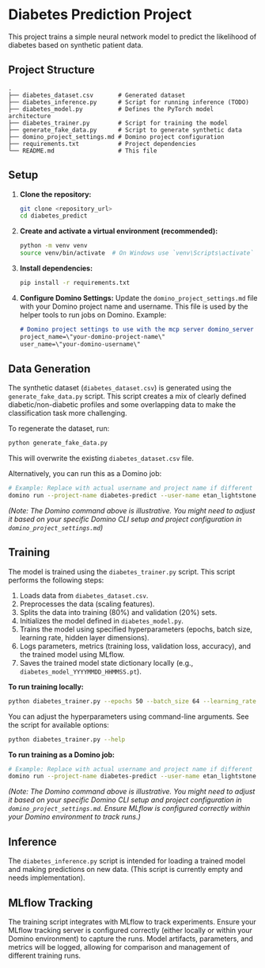 # Diabetes Prediction Project

This project trains a simple neural network model to predict the likelihood of diabetes based on synthetic patient data.

## Project Structure

```
.
├── diabetes_dataset.csv       # Generated dataset
├── diabetes_inference.py      # Script for running inference (TODO)
├── diabetes_model.py          # Defines the PyTorch model architecture
├── diabetes_trainer.py        # Script for training the model
├── generate_fake_data.py      # Script to generate synthetic data
├── domino_project_settings.md # Domino project configuration
├── requirements.txt           # Project dependencies
└── README.md                  # This file
```

## Setup

1.  **Clone the repository:**
    ```bash
    git clone <repository_url>
    cd diabetes_predict
    ```

2.  **Create and activate a virtual environment (recommended):**
    ```bash
    python -m venv venv
    source venv/bin/activate  # On Windows use `venv\Scripts\activate`
    ```

3.  **Install dependencies:**
    ```bash
    pip install -r requirements.txt
    ```

4.  **Configure Domino Settings:**
    Update the `domino_project_settings.md` file with your Domino project name and username. This file is used by the helper tools to run jobs on Domino. Example:
    ```markdown
    # Domino project settings to use with the mcp server domino_server and its job runner functions
    project_name=\"your-domino-project-name\"
    user_name=\"your-domino-username\"
    ```

## Data Generation

The synthetic dataset (`diabetes_dataset.csv`) is generated using the `generate_fake_data.py` script. This script creates a mix of clearly defined diabetic/non-diabetic profiles and some overlapping data to make the classification task more challenging.

To regenerate the dataset, run:
```bash
python generate_fake_data.py
```
This will overwrite the existing `diabetes_dataset.csv` file.

Alternatively, you can run this as a Domino job:
```bash
# Example: Replace with actual username and project name if different
domino run --project-name diabetes-predict --user-name etan_lightstone --title "Generate Synthetic Data" "python generate_fake_data.py"
```

*(Note: The Domino command above is illustrative. You might need to adjust it based on your specific Domino CLI setup and project configuration in `domino_project_settings.md`)*

## Training

The model is trained using the `diabetes_trainer.py` script. This script performs the following steps:
1.  Loads data from `diabetes_dataset.csv`.
2.  Preprocesses the data (scaling features).
3.  Splits the data into training (80%) and validation (20%) sets.
4.  Initializes the model defined in `diabetes_model.py`.
5.  Trains the model using specified hyperparameters (epochs, batch size, learning rate, hidden layer dimensions).
6.  Logs parameters, metrics (training loss, validation loss, accuracy), and the trained model using MLflow.
7.  Saves the trained model state dictionary locally (e.g., `diabetes_model_YYYYMMDD_HHMMSS.pt`).

**To run training locally:**
```bash
python diabetes_trainer.py --epochs 50 --batch_size 64 --learning_rate 0.001
```
You can adjust the hyperparameters using command-line arguments. See the script for available options:
```bash
python diabetes_trainer.py --help
```

**To run training as a Domino job:**
```bash
# Example: Replace with actual username and project name if different
domino run --project-name diabetes-predict --user-name etan_lightstone --title "Train Diabetes Model" "python diabetes_trainer.py --epochs 60 --batch_size 32"
```
*(Note: The Domino command above is illustrative. You might need to adjust it based on your specific Domino CLI setup and project configuration in `domino_project_settings.md`. Ensure MLflow is configured correctly within your Domino environment to track runs.)*

## Inference

The `diabetes_inference.py` script is intended for loading a trained model and making predictions on new data. (This script is currently empty and needs implementation).

## MLflow Tracking

The training script integrates with MLflow to track experiments. Ensure your MLflow tracking server is configured correctly (either locally or within your Domino environment) to capture the runs. Model artifacts, parameters, and metrics will be logged, allowing for comparison and management of different training runs. 
